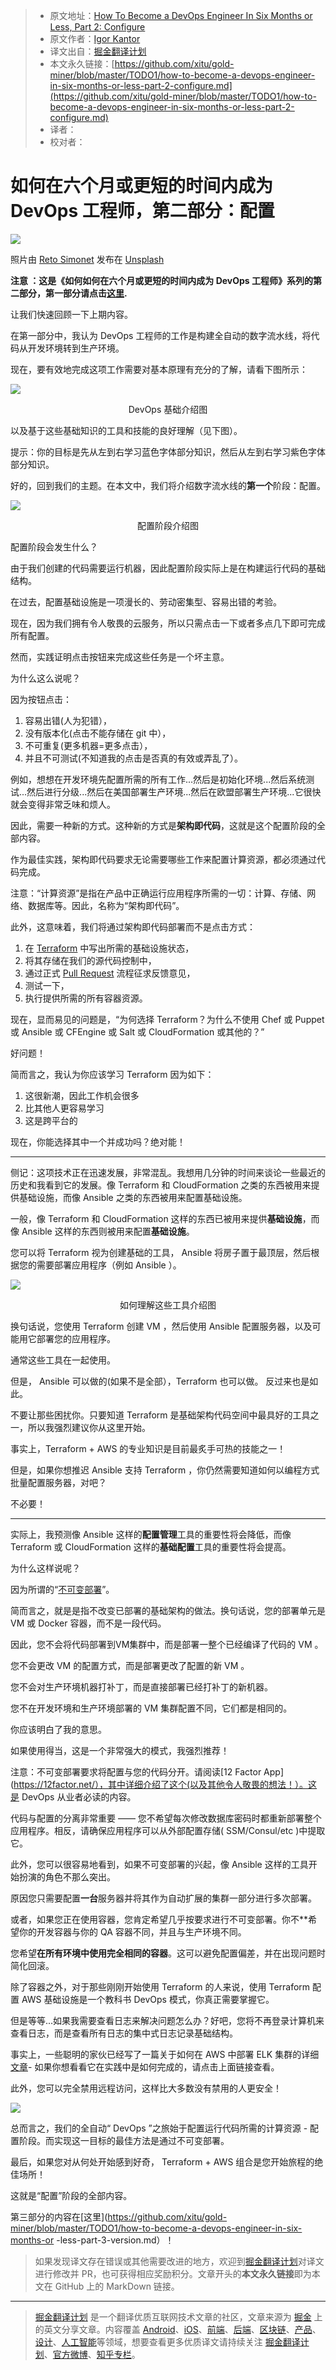 > * 原文地址：[How To Become a DevOps Engineer In Six Months or Less, Part 2: Configure](https://medium.com/@devfire/how-to-become-a-devops-engineer-in-six-months-or-less-part-2-configure-a2dfc11f6f7d)
> * 原文作者：[Igor Kantor](https://medium.com/@devfire?source=post_header_lockup)
> * 译文出自：[掘金翻译计划](https://github.com/xitu/gold-miner)
> * 本文永久链接：[https://github.com/xitu/gold-miner/blob/master/TODO1/how-to-become-a-devops-engineer-in-six-months-or-less-part-2-configure.md](https://github.com/xitu/gold-miner/blob/master/TODO1/how-to-become-a-devops-engineer-in-six-months-or-less-part-2-configure.md)
> * 译者：
> * 校对者：

# 如何在六个月或更短的时间内成为 DevOps 工程师，第二部分：配置

![](https://cdn-images-1.medium.com/max/1000/0*CqfqPJ0kz66ZHKtt)

照片由 [Reto Simonet](https://unsplash.com/@reetoo?utm_source=medium&utm_medium=referral) 发布在 [Unsplash](https://unsplash.com?utm_source=medium&utm_medium=referral)

**注意 ：这是《如何如何在六个月或更短的时间内成为 DevOps 工程师》系列的第二部分，第一部分请点击[这里](https://github.com/xitu/gold-miner/blob/master/TODO1/how-to-become-a-devops-engineer-in-six-months-or-less.md).**

让我们快速回顾一下上期内容。

在第一部分中，我认为 DevOps 工程师的工作是构建全自动的数字流水线，将代码从开发环境转到生产环境。

现在，要有效地完成这项工作需要对基本原理有充分的了解，请看下图所示：

![](https://cdn-images-1.medium.com/max/800/1*GNxucS4v93-XdnD5-vWB_w.png)

<div style="text-align:center">DevOps 基础介绍图</div>

以及基于这些基础知识的工具和技能的良好理解（见下图）。

提示：你的目标是先从左到右学习蓝色字体部分知识，然后从左到右学习紫色字体部分知识。

好的，回到我们的主题。在本文中，我们将介绍数字流水线的**第一个**阶段：配置。

![](https://cdn-images-1.medium.com/max/1000/1*0S3C5EmK7p_iESafTNB4Ug.png)

<div style="text-align:center">配置阶段介绍图</div>

配置阶段会发生什么？

由于我们创建的代码需要运行机器，因此配置阶段实际上是在构建运行代码的基础结构。

在过去，配置基础设施是一项漫长的、劳动密集型、容易出错的考验。

现在，因为我们拥有令人敬畏的云服务，所以只需点击一下或者多点几下即可完成所有配置。 

然而，实践证明点击按钮来完成这些任务是一个坏主意。

为什么这么说呢？

因为按钮点击：

1. 容易出错(人为犯错），
2. 没有版本化(点击不能存储在 git 中），
3. 不可重复(更多机器=更多点击），
4. 并且不可测试(不知道我的点击是否真的有效或弄乱了）。

例如，想想在开发环境先配置所需的所有工作...然后是初始化环境...然后系统测试...然后进行分级...然后在美国部署生产环境...然后在欧盟部署生产环境...它很快就会变得非常乏味和烦人。

因此，需要一种新的方式。这种新的方式是**架构即代码**，这就是这个配置阶段的全部内容。

作为最佳实践，架构即代码要求无论需要哪些工作来配置计算资源，都必须通过代码完成。

注意：“计算资源”是指在产品中正确运行应用程序所需的一切：计算、存储、网络、数据库等。因此，名称为“架构即代码”。

此外，这意味着，我们将通过架构即代码部署而不是点击方式：

1. 在 [Terraform](https://www.terraform.io/) 中写出所需的基础设施状态，
2. 将其存储在我们的源代码控制中，
3. 通过正式 [Pull Request](https://www.atlassian.com/git/tutorials/comparing-workflows/feature-branch-workflow) 流程征求反馈意见，
4. 测试一下，
5. 执行提供所需的所有容器资源。

现在，显而易见的问题是，“为何选择 Terraform？为什么不使用 Chef 或 Puppet 或 Ansible 或 CFEngine 或 Salt 或 CloudFormation 或其他的？”

好问题！ 

简而言之，我认为你应该学习 Terraform 因为如下：

1. 这很新潮，因此工作机会很多
2. 比其他人更容易学习
3. 这是跨平台的

现在，你能选择其中一个并成功吗？绝对能！

* * *

侧记：这项技术正在迅速发展，非常混乱。我想用几分钟的时间来谈论一些最近的历史和我看到它的发展。像 Terraform 和 CloudFormation 之类的东西被用来提供基础设施，而像 Ansible 之类的东西被用来配置基础设施。

一般，像 Terraform 和 CloudFormation 这样的东西已被用来提供**基础设施**，而像 Ansible 这样的东西则被用来配置**基础设施**。

您可以将 Terraform 视为创建基础的工具， Ansible 将房子置于最顶层，然后根据您的需要部署应用程序（例如 Ansible ）。

![](https://cdn-images-1.medium.com/max/800/1*9kmJS9w9gNgqJMmmqb_NVg.png)

<div style="text-align:center">如何理解这些工具介绍图</div>

换句话说，您使用 Terraform 创建 VM ，然后使用 Ansible 配置服务器，以及可能用它部署您的应用程序。

通常这些工具在一起使用。

但是， Ansible 可以做的(如果不是全部），Terraform 也可以做。 反过来也是如此。

不要让那些困扰你。只要知道 Terraform 是基础架构代码空间中最具好的工具之一，所以我强烈建议你从这里开始。

事实上，Terraform + AWS 的专业知识是目前最炙手可热的技能之一！

但是，如果你想推迟 Ansible 支持 Terraform ，你仍然需要知道如何以编程方式批量配置服务器，对吧？

不必要！

* * *

实际上，我预测像 Ansible 这样的**配置管理**工具的重要性将会降低，而像 Terraform 或 CloudFormation 这样的**基础配置**工具的重要性将会提高。

为什么这样说呢？

因为所谓的“[不可变部署](https://blog.codeship.com/immutable-infrastructure/)”。

简而言之，就是是指不改变已部署的基础架构的做法。换句话说，您的部署单元是 VM 或 Docker 容器，而不是一段代码。

因此，您不会将代码部署到VM集群中，而是部署一整个已经编译了代码的 VM 。

您不会更改 VM 的配置方式，而是部署更改了配置的新 VM 。

您不会对生产环境机器打补丁，而是直接部署已经打补丁的新机器。

您不在开发环境和生产环境部署的 VM 集群配置不同，它们都是相同的。

你应该明白了我的意思。

如果使用得当，这是一个非常强大的模式，我强烈推荐！

注意：不可变部署要求将配置与您的代码分开。请阅读[12 Factor App](https://12factor.net/），其中详细介绍了这个(以及其他令人敬畏的想法！）。这是 DevOps 从业者必读的内容。

代码与配置的分离非常重要 —— 您不希望每次修改数据库密码时都重新部署整个应用程序。相反，请确保应用程序可以从外部配置存储( SSM/Consul/etc )中提取它。

此外，您可以很容易地看到，如果不可变部署的兴起，像 Ansible 这样的工具开始扮演的角色不那么突出。

原因您只需要配置**一台**服务器并将其作为自动扩展的集群一部分进行多次部署。

或者，如果您正在使用容器，您肯定希望几乎按要求进行不可变部署。你不**希望你的开发容器与你的 QA 容器不同，并且与生产环境不同。

您希望**在所有环境中使用完全相同的容器**。这可以避免配置偏差，并在出现问题时简化回滚。

除了容器之外，对于那些刚刚开始使用 Terraform 的人来说，使用 Terraform 配置 AWS 基础设施是一个教科书 DevOps 模式，你真正需要掌握它。

但是等等...如果我需要查看日志来解决问题怎么办？好吧，您将不再登录计算机来查看日志，而是查看所有日志的集中式日志记录基础结构。

事实上，一些聪明的家伙已经写了一篇关于如何在 AWS 中部署 ELK 集群的详细[文章](https://medium.com/@devfire/deploying-the-elk-stack-on-amazon-ecs-dd97d671df06)- 如果你想看看它在实践中是如何完成的，请点击上面链接查看。

此外，您可以完全禁用远程访问，这样比大多数没有禁用的人更安全！

![](https://cdn-images-1.medium.com/max/800/0*nX3CGWxtkMFh5P5N.jpg)

总而言之，我们的全自动“ DevOps ”之旅始于配置运行代码所需的计算资源 - 配置阶段。而实现这一目标的最佳方法是通过不可变部署。

最后，如果您对从何处开始感到好奇， Terraform + AWS 组合是您开始旅程的绝佳场所！

这就是“配置”阶段的全部内容。

第三部分的内容在[这里](https://github.com/xitu/gold-miner/blob/master/TODO1/how-to-become-a-devops-engineer-in-six-months-or -less-part-3-version.md）！

> 如果发现译文存在错误或其他需要改进的地方，欢迎到[掘金翻译计划](https://github.com/xitu/gold-miner)对译文进行修改并 PR，也可获得相应奖励积分。文章开头的**本文永久链接**即为本文在 GitHub 上的 MarkDown 链接。


---

> [掘金翻译计划](https://github.com/xitu/gold-miner) 是一个翻译优质互联网技术文章的社区，文章来源为 [掘金](https://juejin.im) 上的英文分享文章。内容覆盖 [Android](https://github.com/xitu/gold-miner#android)、[iOS](https://github.com/xitu/gold-miner#ios)、[前端](https://github.com/xitu/gold-miner#前端)、[后端](https://github.com/xitu/gold-miner#后端)、[区块链](https://github.com/xitu/gold-miner#区块链)、[产品](https://github.com/xitu/gold-miner#产品)、[设计](https://github.com/xitu/gold-miner#设计)、[人工智能](https://github.com/xitu/gold-miner#人工智能)等领域，想要查看更多优质译文请持续关注 [掘金翻译计划](https://github.com/xitu/gold-miner)、[官方微博](http://weibo.com/juejinfanyi)、[知乎专栏](https://zhuanlan.zhihu.com/juejinfanyi)。
